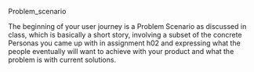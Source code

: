 Problem_scenario

The beginning of your user journey is a Problem Scenario as discussed in class, which is basically a short story, involving a subset of the concrete Personas you came up with in assignment h02 and expressing what the people eventually will want to achieve with your product and what the problem is with current solutions.


